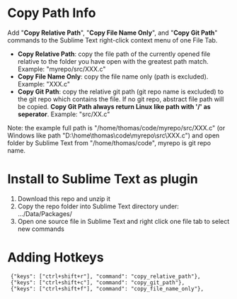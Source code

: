 # Copy Path Info
Add "**Copy Relative Path**", "**Copy File Name Only**", and "**Copy Git Path**" commands to the Sublime Text right-click context menu of one File Tab.
- **Copy Relative Path**: copy the file path of the currently opened file relative to the folder you have open with the greatest path match. Example: "myrepo/src/XXX.c"
- **Copy File Name Only**: copy the file name only (path is excluded). Example: "XXX.c"
- **Copy Git Path**: copy the relative git path (git repo name is excluded) to the git repo which contains the file. If no git repo, abstract file path will be copied. **Copy Git Path always return Linux like path with '/' as seperator**. Example: "src/XX.c"

Note: the example full path is "/home/thomas/code/myrepo/src/XXX.c" (or Windows like path "D:\home\thomas\code\myrepo\src\XXX.c") and open folder by Sublime Text from "/home/thomas/code", myrepo is git repo name.

# Install to Sublime Text as plugin
1. Download this repo and unzip it
2. Copy the repo folder into Sublime Text directory under: .../Data/Packages/
3. Open one source file in Sublime Text and right click one file tab to select new commands

# Adding Hotkeys
     {"keys": ["ctrl+shift+r"], "command": "copy_relative_path"},
     {"keys": ["ctrl+shift+c"], "command": "copy_git_path"},
     {"keys": ["ctrl+shift+f"], "command": "copy_file_name_only"},
